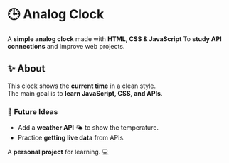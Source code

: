 # 🕒 Analog Clock

A **simple analog clock** made with **HTML, CSS & JavaScript** To **study API connections** and improve web projects.  

## ✨ About
This clock shows the **current time** in a clean style.  
The main goal is to **learn JavaScript, CSS, and APIs**.  

### 🌟 Future Ideas
- Add a **weather API** 🌤️ to show the temperature.  
- Practice **getting live data** from APIs.  

A **personal project** for learning. 💻
